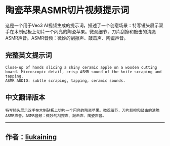 # 陶瓷苹果ASMR切片视频提示词

这是一个用于Veo3 AI视频生成的提示词，描述了一个创意场景：特写镜头展示双手在木制砧板上切片一个闪亮的陶瓷苹果。微观细节，刀片刮擦和敲击的清脆ASMR声音。ASMR音频：微妙的刮擦声、敲击声、陶瓷声音。

## 完整英文提示词

```
Close-up of hands slicing a shiny ceramic apple on a wooden cutting board. Microscopic detail, crisp ASMR sound of the knife scraping and tapping.
ASMR AUDIO: subtle scraping, tapping, ceramic sounds.
```

## 中文翻译版本

```
特写镜头展示双手在木制砧板上切片一个闪亮的陶瓷苹果。微观细节，刀片刮擦和敲击的清脆ASMR声音。ASMR音频：微妙的刮擦声、敲击声、陶瓷声音。
```

---

## 作者：[liukaining](https://github.com/liu-kaining) 